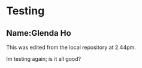 # Testing

## Name:Glenda Ho

This was edited from the local repository at 2.44pm.

Im testing again; is it all good?